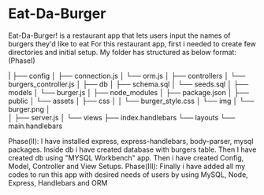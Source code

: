 # Eat-Da-Burger
Eat-Da-Burger! is a restaurant app that lets users input the names of burgers they'd like to eat
For this  restaurant app, first i needed to create few directories and initial setup. My folder has structured as below format:
(PhaseI)




|
├── config
│   ├── connection.js
│   └── orm.js
│ 
├── controllers
│   └── burgers_controller.js
│
├── db
│   ├── schema.sql
│   └── seeds.sql
│
├── models
│   └── burger.js
│ 
├── node_modules
│ 
├── package.json
│
├── public
│   └── assets
│       ├── css
│       │   └── burger_style.css
│       └── img
│           └── burger.png
│   
│
├── server.js
│
└── views
    ├── index.handlebars
    └── layouts
        └── main.handlebars

Phase(II):
I have installed express, express-handlebars, body-parser, mysql packages.
Inside db i have created database with burgers table.
Then I have created db using "MYSQL Workbench" app.
Then i have created Config, Model, Controller and View Setups.
Phase(III):
Finally i have added all my codes to run this app with desired needs of users by using MySQL, Node, Express, Handlebars and ORM